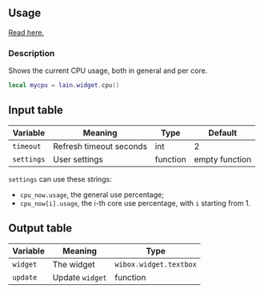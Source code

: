 ## Usage

[Read here.](https://github.com/copycat-killer/lain/wiki/Widgets#usage)

### Description

Shows the current CPU usage, both in general and per core.

```lua
local mycpu = lain.widget.cpu()
```

## Input table

Variable | Meaning | Type | Default
--- | --- | --- | ---
`timeout` | Refresh timeout seconds | int | 2
`settings` | User settings | function | empty function

`settings` can use these strings:

* `cpu_now.usage`, the general use percentage;
* `cpu_now[i].usage`, the i-th core use percentage, with `i` starting from 1.

## Output table

Variable | Meaning | Type
--- | --- | ---
`widget` | The widget | `wibox.widget.textbox`
`update` | Update `widget` | function